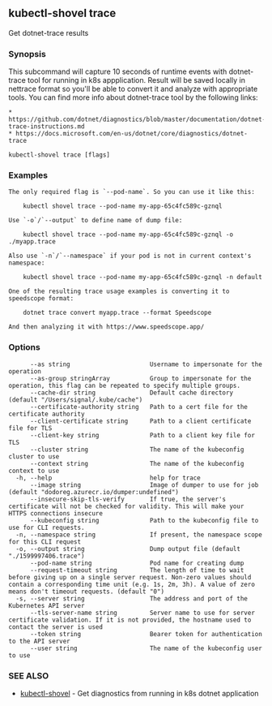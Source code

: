 ## kubectl-shovel trace

Get dotnet-trace results

### Synopsis

This subcommand will capture 10 seconds of runtime events with dotnet-trace tool for running in k8s appplication.
Result will be saved locally in nettrace format so you'll be able to convert it and analyze with appropriate tools.
You can find more info about dotnet-trace tool by the following links:

	* https://github.com/dotnet/diagnostics/blob/master/documentation/dotnet-trace-instructions.md
	* https://docs.microsoft.com/en-us/dotnet/core/diagnostics/dotnet-trace

```
kubectl-shovel trace [flags]
```

### Examples

```
The only required flag is `--pod-name`. So you can use it like this:

	kubectl shovel trace --pod-name my-app-65c4fc589c-gznql

Use `-o`/`--output` to define name of dump file:

	kubectl shovel trace --pod-name my-app-65c4fc589c-gznql -o ./myapp.trace

Also use `-n`/`--namespace` if your pod is not in current context's namespace:

	kubectl shovel trace --pod-name my-app-65c4fc589c-gznql -n default

One of the resulting trace usage examples is converting it to speedscope format:

	dotnet trace convert myapp.trace --format Speedscope

And then analyzing it with https://www.speedscope.app/
```

### Options

```
      --as string                      Username to impersonate for the operation
      --as-group stringArray           Group to impersonate for the operation, this flag can be repeated to specify multiple groups.
      --cache-dir string               Default cache directory (default "/Users/signal/.kube/cache")
      --certificate-authority string   Path to a cert file for the certificate authority
      --client-certificate string      Path to a client certificate file for TLS
      --client-key string              Path to a client key file for TLS
      --cluster string                 The name of the kubeconfig cluster to use
      --context string                 The name of the kubeconfig context to use
  -h, --help                           help for trace
      --image string                   Image of dumper to use for job (default "dodoreg.azurecr.io/dumper:undefined")
      --insecure-skip-tls-verify       If true, the server's certificate will not be checked for validity. This will make your HTTPS connections insecure
      --kubeconfig string              Path to the kubeconfig file to use for CLI requests.
  -n, --namespace string               If present, the namespace scope for this CLI request
  -o, --output string                  Dump output file (default "./1599997406.trace")
      --pod-name string                Pod name for creating dump
      --request-timeout string         The length of time to wait before giving up on a single server request. Non-zero values should contain a corresponding time unit (e.g. 1s, 2m, 3h). A value of zero means don't timeout requests. (default "0")
  -s, --server string                  The address and port of the Kubernetes API server
      --tls-server-name string         Server name to use for server certificate validation. If it is not provided, the hostname used to contact the server is used
      --token string                   Bearer token for authentication to the API server
      --user string                    The name of the kubeconfig user to use
```

### SEE ALSO

* [kubectl-shovel](kubectl-shovel.md)	 - Get diagnostics from running in k8s dotnet application

